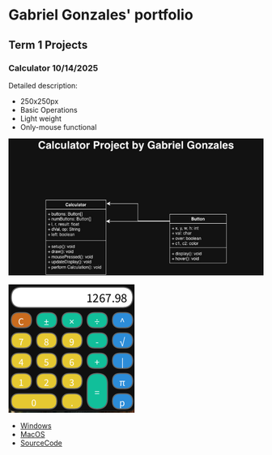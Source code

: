 # Gabriel Gonzales' portfolio

## Term 1 Projects

### Calculator 10/14/2025

Detailed description:
* 250x250px
* Basic Operations
* Light weight
* Only-mouse functional

![UML](https://github.com/425656gabriel/portfolioB2/blob/main/images/calcUML.jpg)

![RunningCalculator](https://github.com/425656gabriel/portfolioB2/blob/main/images/calculator.png)

* [Windows](https://github.com/425656gabriel/portfolioB2/tree/main/src/Calc/windows-amd64)
* [MacOS](https://github.com/425656gabriel/portfolioB2/tree/main/src/Calc/macos-aarch64)
* [SourceCode](https://github.com/425656gabriel/portfolioB2/tree/main/src)
